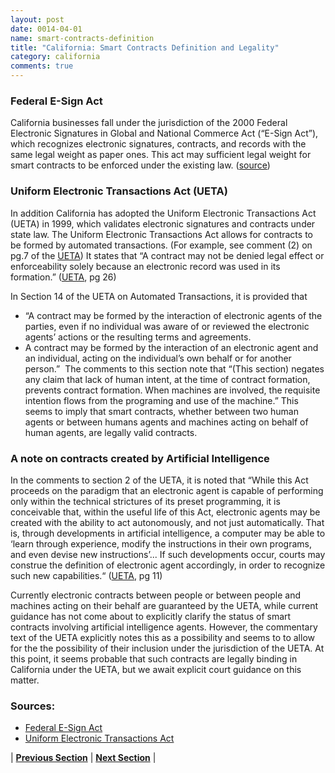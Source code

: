 ```yaml
---
layout: post
date: 0014-04-01
name: smart-contracts-definition
title: "California: Smart Contracts Definition and Legality"
category: california
comments: true
---
```


### Federal E-Sign Act
California businesses fall under the jurisdiction of the 2000 Federal Electronic Signatures in Global and National Commerce Act (“E-Sign Act”), which recognizes electronic signatures, contracts, and records with the same legal weight as paper ones. This act may sufficient legal weight for smart contracts to be enforced under the existing law. ([source](https://www.lexology.com/library/detail.aspx?g=25a03fad-60f4-4e2d-b25e-8e2185d68cee))

### Uniform Electronic Transactions Act (UETA)
In addition California has adopted the Uniform Electronic Transactions Act (UETA) in 1999, which validates electronic signatures and contracts under state law. The Uniform Electronic Transactions Act allows for contracts to be formed by automated transactions. (For example, see comment (2) on pg.7 of the [UETA](http://www.uniformlaws.org/shared/docs/electronic%20transactions/ueta_final_99.pdf)) It states that “A contract may not be denied legal effect or enforceability solely because an electronic record was used in its formation.” ([UETA](http://www.uniformlaws.org/shared/docs/electronic%20transactions/ueta_final_99.pdf), pg 26)

In Section 14 of the UETA on Automated Transactions, it is provided that 
   * “A contract may be formed by the interaction of electronic agents of the parties, even if no individual was aware of or reviewed the electronic agents’ actions or the resulting terms and agreements. 
   * A contract may be formed by the interaction of an electronic agent and an individual, acting on the individual’s own behalf or for another person.” 
The comments to this section note that “(This section) negates any claim that lack of human intent, at the time of contract formation, prevents contract formation. When machines are involved, the requisite intention flows from the programing and use of the machine.” This seems to imply that smart contracts, whether between two human agents or between humans agents and machines acting on behalf of human agents, are legally valid contracts.

### A note on contracts created by Artificial Intelligence
In the comments to section 2 of the UETA, it is noted that “While this Act proceeds on the paradigm that an electronic agent is capable of performing only within the technical strictures of its preset programming, it is conceivable that, within the useful life of this Act, electronic agents may be created with the ability to act autonomously, and not just automatically. That is, through developments in artificial intelligence, a computer may be able to ‘learn through experience, modify the instructions in their own programs, and even devise new instructions’... If such developments occur, courts may construe the definition of electronic agent accordingly, in order to recognize such new capabilities.“ ([UETA](http://www.uniformlaws.org/shared/docs/electronic%20transactions/ueta_final_99.pdf), pg 11)

Currently electronic contracts between people or between people and machines acting on their behalf are guaranteed by the UETA, while current guidance has not come about to explicitly clarify the status of smart contracts involving artificial intelligence agents. However, the commentary text of the UETA explicitly notes this as a possibility and seems to to allow for the the possibility of their inclusion under the jurisdiction of the UETA. At this point, it seems probable that such contracts are legally binding in California under the UETA, but we await explicit court guidance on this matter.

### Sources:
   * [Federal E-Sign Act](https://www.lexology.com/library/detail.aspx?g=25a03fad-60f4-4e2d-b25e-8e2185d68cee)
   * [Uniform Electronic Transactions Act](http://www.uniformlaws.org/shared/docs/electronic%20transactions/ueta_final_99.pdf)
   
 
| **[Previous Section]( https://neo-project.github.io/global-blockchain-compliance-hub//california/california-final-liability.html)** | **[Next Section](https://neo-project.github.io/global-blockchain-compliance-hub//california/california-dispute-resolution.html)** |
